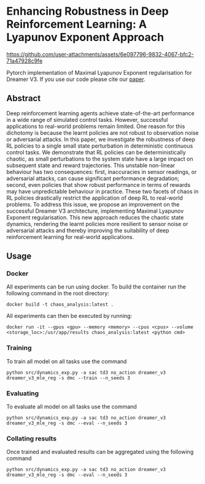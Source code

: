 # Enhancing Robustness in Deep Reinforcement Learning: A Lyapunov Exponent Approach

https://github.com/user-attachments/assets/6e097796-9832-4067-bfc2-71a47928c9fe

Pytorch implementation of Maximal Lyapunov Exponent regularisation for Dreamer V3. If you use our code please cite our [paper](https://arxiv.org/abs/2410.10674).

## Abstract
Deep reinforcement learning agents achieve state-of-the-art performance in a wide range of simulated control tasks. However, successful applications to real-world problems remain limited. One reason for this dichotomy is because the learnt policies are not robust to observation noise or adversarial attacks. In this paper, we investigate the robustness of deep RL policies to a single small state perturbation in deterministic continuous control tasks. We demonstrate that RL policies can be deterministically chaotic, as small perturbations to the system state have a large impact on subsequent state and reward trajectories. This unstable non-linear behaviour has two consequences: first, inaccuracies in sensor readings, or adversarial attacks, can cause significant performance degradation; second, even policies that show robust performance in terms of rewards may have unpredictable behaviour in practice. These two facets of chaos in RL policies drastically restrict the application of deep RL to real-world problems. To address this issue, we propose an improvement on the successful Dreamer V3 architecture, implementing Maximal Lyapunov Exponent regularisation. This new approach reduces the chaotic state dynamics, rendering the learnt policies more resilient to sensor noise or adversarial attacks and thereby improving the suitability of deep reinforcement learning for real-world applications.

## Usage

### Docker
All experiments can be run using docker. To build the container run the following command in the root directory:
```
docker build -t chaos_analysis:latest .
```

All experiments can then be executed by running:
```
docker run -it --gpus <gpu> --memory <memory> --cpus <cpus> --volume <storage_loc>:/usr/app/results chaos_analysis:latest <python cmd>
```

### Training

To train all model on all tasks use the command
```
python src/dynamics_exp.py -a sac td3 no_action dreamer_v3 dreamer_v3_mle_reg -s dmc --train --n_seeds 3
```

### Evaluating

To evaluate all model on all tasks use the command
```
python src/dynamics_exp.py -a sac td3 no_action dreamer_v3 dreamer_v3_mle_reg -s dmc --eval --n_seeds 3
```

### Collating results
Once trained and evaluated results can be aggregated using the following command
```
python src/dynamics_exp.py -a sac td3 no_action dreamer_v3 dreamer_v3_mle_reg -s dmc --eval --n_seeds 3
```
